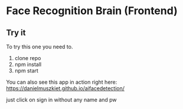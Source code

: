 # Face Recognition Brain (Frontend)

## Try it

To try this one you need to.

1. clone repo
2. npm install
3. npm start

You can also see this app in action right here:
https://danielmuszkiet.github.io/aifacedetection/

just click on sign in without any name and pw
